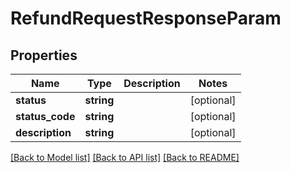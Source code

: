 # RefundRequestResponseParam

## Properties
Name | Type | Description | Notes
------------ | ------------- | ------------- | -------------
**status** | **string** |  | [optional] 
**status_code** | **string** |  | [optional] 
**description** | **string** |  | [optional] 

[[Back to Model list]](../README.md#documentation-for-models) [[Back to API list]](../README.md#documentation-for-api-endpoints) [[Back to README]](../README.md)


